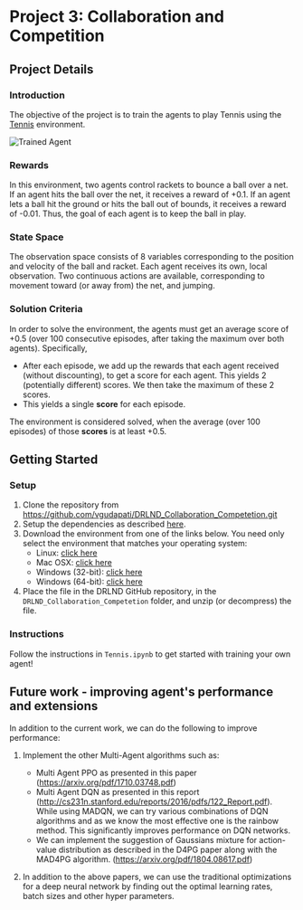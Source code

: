 [//]: # (Image References)

[image1]: https://user-images.githubusercontent.com/10624937/42135623-e770e354-7d12-11e8-998d-29fc74429ca2.gif "Trained Agent"
[image2]: https://user-images.githubusercontent.com/10624937/42135622-e55fb586-7d12-11e8-8a54-3c31da15a90a.gif "Soccer"


# Project 3: Collaboration and Competition

## Project Details

### Introduction

The objective of the project is to train the agents to play Tennis using the [Tennis](https://github.com/Unity-Technologies/ml-agents/blob/master/docs/Learning-Environment-Examples.md#tennis) environment.

![Trained Agent][image1]
### Rewards
In this environment, two agents control rackets to bounce a ball over a net. If an agent hits the ball over the net, it receives a reward of +0.1.  If an agent lets a ball hit the ground or hits the ball out of bounds, it receives a reward of -0.01.  Thus, the goal of each agent is to keep the ball in play.

### State Space
The observation space consists of 8 variables corresponding to the position and velocity of the ball and racket. Each agent receives its own, local observation.  Two continuous actions are available, corresponding to movement toward (or away from) the net, and jumping. 

### Solution Criteria
In order to solve the environment, the agents must get an average score of +0.5 (over 100 consecutive episodes, after taking the maximum over both agents). Specifically,

- After each episode, we add up the rewards that each agent received (without discounting), to get a score for each agent. This yields 2 (potentially different) scores. We then take the maximum of these 2 scores.
- This yields a single **score** for each episode.

The environment is considered solved, when the average (over 100 episodes) of those **scores** is at least +0.5.

## Getting Started

### Setup

1. Clone the repository from https://github.com/vgudapati/DRLND_Collaboration_Competetion.git
2. Setup the dependencies as described [here](https://github.com/udacity/deep-reinforcement-learning/blob/master/README.md).
3. Download the environment from one of the links below.  You need only select the environment that matches your operating system:
    - Linux: [click here](https://s3-us-west-1.amazonaws.com/udacity-drlnd/P3/Tennis/Tennis_Linux.zip)
    - Mac OSX: [click here](https://s3-us-west-1.amazonaws.com/udacity-drlnd/P3/Tennis/Tennis.app.zip)
    - Windows (32-bit): [click here](https://s3-us-west-1.amazonaws.com/udacity-drlnd/P3/Tennis/Tennis_Windows_x86.zip)
    - Windows (64-bit): [click here](https://s3-us-west-1.amazonaws.com/udacity-drlnd/P3/Tennis/Tennis_Windows_x86_64.zip)
4. Place the file in the DRLND GitHub repository, in the `DRLND_Collaboration_Competetion` folder, and unzip (or decompress) the file. 

### Instructions

Follow the instructions in `Tennis.ipynb` to get started with training your own agent!  

## Future work - improving agent's performance and extensions

In addition to the current work, we can do the following to improve performance:

1. Implement the other Multi-Agent algorithms such as:
    - Multi Agent PPO as presented in this paper (https://arxiv.org/pdf/1710.03748.pdf)
    - Multi Agent DQN as presented in this report (http://cs231n.stanford.edu/reports/2016/pdfs/122_Report.pdf). While using MADQN, we can try various combinations of DQN algorithms and as we know the most effective one is the rainbow method. This significantly improves performance on DQN networks. 
    - We can implement the suggestion of Gaussians mixture for action-value distribution as described in the D4PG paper along with the MAD4PG algorithm. (https://arxiv.org/pdf/1804.08617.pdf)

2. In addition to the above papers, we can use the traditional optimizations for a deep neural network by finding out the optimal learning rates, batch sizes and other hyper parameters.
